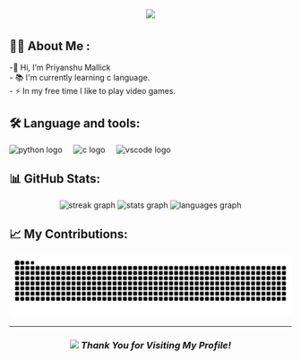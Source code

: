 <h1 align="center">
    <img src="https://readme-typing-svg.herokuapp.com/?font=Righteous&size=35&center=true&vCenter=true&width=500&height=70&duration=4000&lines=Hi+There!+👋;+I'm+Priyanshu+Mallick!;" />
</h1>

## 👩‍💻 About Me :
-👋 Hi, I’m Priyanshu Mallick<br>- 📚 I'm currently learning c language.<br>- ⚡ In my free time I like to play video games.

## 🛠 Language and tools:
<div align="left">
  <img src="https://cdn.jsdelivr.net/gh/devicons/devicon/icons/python/python-original.svg" height="40" alt="python logo"  />
  <img width="12" />
  <img src="https://cdn.jsdelivr.net/gh/devicons/devicon/icons/c/c-original.svg" height="40" alt="c logo"  />
  <img width="12" />
  <img src="https://cdn.jsdelivr.net/gh/devicons/devicon/icons/vscode/vscode-original.svg" height="40" alt="vscode logo"  />
</div>

## 📊 GitHub Stats:

<div align="center">
  <img src="https://streak-stats.demolab.com?user=Priyanshu85862&locale=en&mode=daily&theme=radical&hide_border=false&border_radius=5&order=3" height="150" alt="streak graph"  />
  <img src="https://github-readme-stats.vercel.app/api?username=Priyanshu85862&hide_title=false&hide_rank=false&show_icons=true&include_all_commits=true&count_private=true&disable_animations=false&theme=radical&locale=en&hide_border=false&order=1" height="150" alt="stats graph"  />
  <img src="https://github-readme-stats.vercel.app/api/top-langs?username=Priyanshu85862&locale=en&hide_title=false&layout=compact&card_width=320&langs_count=5&theme=radical&hide_border=false&order=2" height="150" alt="languages graph"  />
</div>


## 📈 My Contributions:

<img src="https://raw.githubusercontent.com/Priyanshu85862/Priyanshu85862/output/snake.svg" alt="Snake animation" />


---

 <h3 align="center">
   <img src="https://media.giphy.com/media/lGhBlBMIN2XsEteTN3/giphy.gif" width="60"> <em><strong>Thank You for Visiting My Profile!</strong></em>
</h3> 
     
 <div id="header" align="center">
     <img src="https://visitcount.itsvg.in/api?id=Priyanshu85862&style=for-the-badge&color=blue" alt=""/>
 </div>
